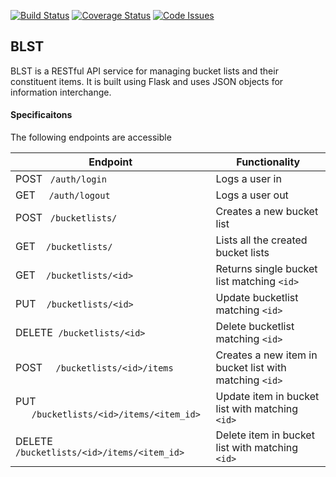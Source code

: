 [![Build Status](https://travis-ci.org/andela-cmutembei/Bucketlist-API.svg)](https://travis-ci.org/andela-cmutembei/Bucketlist-API)
[![Coverage Status](https://coveralls.io/repos/andela-cmutembei/Bucketlist-API/badge.svg?branch=develop&service=github)](https://coveralls.io/github/andela-cmutembei/Bucketlist-API?branch=develop)
[![Code Issues](https://www.quantifiedcode.com/api/v1/project/ca76a139cf6b45be9eebc1f09296a622/snapshot/origin:develop:HEAD/badge.svg)](https://www.quantifiedcode.com/app/project/ca76a139cf6b45be9eebc1f09296a622)

## BLST
BLST is a RESTful API service for managing bucket lists and their constituent items. It is built using Flask and uses JSON objects for information interchange.

#### Specificaitons
The following endpoints are accessible

| Endpoint  | Functionality  |
| --- | --- |
| POST &nbsp;&nbsp;`/auth/login`  |  Logs a user in |
| GET &nbsp;&nbsp;&nbsp;&nbsp;`/auth/logout`  |  Logs a user out |
| POST &nbsp;&nbsp;`/bucketlists/` |  Creates a new bucket list |
| GET &nbsp;&nbsp;&nbsp;`/bucketlists/`  |  Lists all the created bucket lists |
| GET &nbsp;&nbsp;&nbsp;`/bucketlists/<id>`  |  Returns single bucket list matching `<id>`|
| PUT &nbsp;&nbsp;&nbsp;`/bucketlists/<id>`  |  Update bucketlist matching `<id>` |
| DELETE &nbsp;`/bucketlists/<id>`  |  Delete bucketlist matching `<id>` |
| POST &nbsp;&nbsp;&nbsp;&nbsp;`/bucketlists/<id>/items` |  Creates a new item in bucket list with matching `<id>` |
| PUT &nbsp;&nbsp;&nbsp;&nbsp;&nbsp;&nbsp;`/bucketlists/<id>/items/<item_id>` |  Update item in bucket list with matching `<id>` |
| DELETE `/bucketlists/<id>/items/<item_id>` |  Delete item in bucket list with matching `<id>` |
